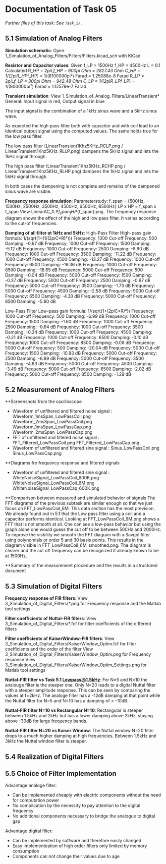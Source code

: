 # Documentation of Task 05
_Further files of this task: See `Task_5/`_.

## 5.1 Simulation of Analog Filters

**Simulation schematic**:
Open 1_Simulation_of_Analog_Filters/Filters/Filters.kicad_sch with KiCad

**Resistor and Capacitor values**:
Given f_LP = 1500Hz
      f_HP = 4500Hz
      L = 0.1
Calculated
      R_HP = 2*pi*L*f_HP = 900pi Ohm = 2827.43 Ohm
      C_HP = 1/(2*pi*R_HP*f_HP) = 1/(8100000pi²) Farad = 1.25088e-8 Farad
      R_LP = 2*pi*L*f_LP = 300pi Ohm = 942.48 Ohm
      C_LP = 1/(2*pi*R_LP*f_LP) = 1/(900000pi²) Farad  = 1.12579e-7 Farad
      
**Transient simulation**:
View 1_Simulation_of_Analog_Filters/LinearTransient*
General: Input signal in red, Output signal in blue

The input signal is the combination of a 1kHz sinus wave and a 5kHz sinus wave.

As expected the high pass filter both with capacitor and with coil lead to an identical output signal using the computed values. The same holds true for the low pass filter.

The low pass filter (LinearTransient1Khz5KHz_RCLP.png / LinearTransient1Khz5KHz_RLLP.png) dampens the 5kHz signal and lets the 1kHz signal through.

The high pass filter (LinearTransient1Khz5KHz_RCHP.png / LinearTransient1Khz5KHz_RLHP.png) dampens the 1kHz signal and lets the 5kHz signal through.
      
In both cases the dampening is not complete and remains of the dampened sinus wave are visible.

**Frequency response simulation**:
Parameterstudy: f_span = {500Hz, 1500Hz, 2500Hz, 3500Hz, 4500Hz, 6500Hz, 8500Hz}
                LP x HP = f_span x f_span
View LinearAC_fLP${f_span}_fHP${f_span}.png. The frequency response diagram shows the effect of the high and low pass filter. It varies according to the cut-of frequencies.

**Damping of all filter at 1kHz and 5kHz**:
High-Pass Filter
High-pass gain formula: 1/(sqrt(1+(1/(2*pi*C*R)²)))
Frequency: 1000   Cut-off Frequency:  500   Damping: -0.97 dB
Frequency: 1000   Cut-off Frequency: 1500   Damping: -5.12 dB
Frequency: 1000   Cut-off Frequency: 2500   Damping: -8.60 dB
Frequency: 1000   Cut-off Frequency: 3500   Damping: -11.22 dB
Frequency: 1000   Cut-off Frequency: 4500   Damping: -13.27 dB
Frequency: 1000   Cut-off Frequency: 6500   Damping: -16.36 dB
Frequency: 1000   Cut-off Frequency: 8500   Damping: -18.65 dB
Frequency: 5000   Cut-off Frequency:  500   Damping: -0.04 dB
Frequency: 5000   Cut-off Frequency: 1500   Damping: -0.37 dB
Frequency: 5000   Cut-off Frequency: 2500   Damping: -0.97 dB
Frequency: 5000   Cut-off Frequency: 3500   Damping: -1.73 dB
Frequency: 5000   Cut-off Frequency: 4500   Damping: -2.58 dB
Frequency: 5000   Cut-off Frequency: 6500   Damping: -4.30 dB
Frequency: 5000   Cut-off Frequency: 8500   Damping: -5.90 dB


Low-Pass Filter
Low-pass gain formula: 1/(sqrt(1+(2*pi*C*R)²))
Frequency: 1000   Cut-off Frequency:  500   Damping: -6.99 dB
Frequency: 1000   Cut-off Frequency: 1500   Damping: -1.60 dB
Frequency: 1000   Cut-off Frequency: 2500   Damping: -0.64 dB
Frequency: 1000   Cut-off Frequency: 3500   Damping: -0.34 dB
Frequency: 1000   Cut-off Frequency: 4500   Damping: -0.21 dB
Frequency: 1000   Cut-off Frequency: 6500   Damping: -0.10 dB
Frequency: 1000   Cut-off Frequency: 8500   Damping: -0.06 dB
Frequency: 5000   Cut-off Frequency:  500   Damping: -20.04 dB
Frequency: 5000   Cut-off Frequency: 1500   Damping: -10.83 dB
Frequency: 5000   Cut-off Frequency: 2500   Damping: -6.99 dB
Frequency: 5000   Cut-off Frequency: 3500   Damping: -4.83 dB
Frequency: 5000   Cut-off Frequency: 4500   Damping: -3.49 dB
Frequency: 5000   Cut-off Frequency: 6500   Damping: -2.02 dB
Frequency: 5000   Cut-off Frequency: 8500   Damping: -1.29 dB


## 5.2 Measurement of Analog Filters

**Screenshots from the oscilloscope
- Waveform of unfiltered and filtered noise signal : 
Waveform_1msSpan_LowPassCoil.png
Waveform_2msSpan_LowPassCoil.png
Waveform_1msSpan_LowPassCap.png
Waveform_2msSpan_LowPassCap.png
- FFT of unfiltered and filtered noise signal : 
FFT_Filtered_LowPassCoil.png
FFT_Filtered_LowPassCap.png
- Waveform of unfiltered and filtered sine signal : 
Sinus_LowPassCoil.png
Sinus_LowPassCap.png

**Diagrams fro frequency response and filtered signals
- Waveform of unfiltered and filtered sine signal : 
WhiteNoiseSignal_LowPassCoil_600K.png
WhiteNoiseSignal_LowPassCoil_6M.png
WhiteNoiseSignal_LowPassCap_600K.png

**Comparison between measured and simulated behavior of signals
The FFT diagrams of the previous subtask are similar enough so that we just focus on FFT_LowPassCoil_6M. This data section has the most prevision. We already found out in 5.1 that the Low pass filter using a coil and a capacitor performs identical.
Looking at FFT_LowPassCoil_6M.png shows a FFT that is not smooth at all. One can see a low-pass behavior but using the graph alone one would guess the cut off to be between 500Hz and 2000Hz.
To improve the visbility we smooth the FFT diagram with a Savgol filter using polynomials or order 5 and 30 basis points. This results in the diagram visible in FFT_LowPassCoil_6M_smoothed.png. The diagram is clearer and the cut off frequency can be recognized if already known to be at 1500Hz.

**Summary of the measurement procedure and the results in a structured document



## 5.3 Simulation of Digital Filters

**Frequency response of FIR filters**:
View 3_Simulation_of_Digital_Filters/*.png for Frequency response and the Matlab tool settings

**Filter coefficients of Nuttal-FIR filters**:
View 3_Simulation_of_Digital_Filters/*.fcf for filter coefficients of the different filters

**Filter coefficients of KaiserWindow-FIR filters**:
View 3_Simulation_of_Digital_Filters/KaiserWindow_Optim.fcf for filter coefficients and the order of the filter
View 3_Simulation_of_Digital_Filters/KaiserWindow_Optim.png for Frequency response
View 3_Simulation_of_Digital_Filters/KaiserWindow_Optim_Settings.png for Matlab tool settings

**Nuttal-FIR filter vs Task 5.1 Lowpass@1.5kHz**:
For N=5 and N=10 the analouge filter is the steeper one. Only N=20 leads to a digital Nuttal filter with a steeper amplitude response. This can be seen by comparing the values at f=2kHz. The analoge filter has a -12dB damping at that point while the Nuttal filter for N=5 and N=10 has a damping of > -10dB.

**Nuttal-FIR filter N=10 vs Rectangular N=10**:
Rectangular is steeper between 1.5kHz and 2kHz but has a lower damping above 2kHz, staying above -30dB for large frequency bands.

**Nuttal-FIR filter N=20 vs Kaiser Window**:
The Nuttal window N=20 filter drops to a much higher damping at high frequencies. Between 1.5kHz and 3kHz the Nuttal window filter is steeper.

## 5.4 Realization of Digital Filters

## 5.5 Choice of Filter Implementation

Advantage analoge filter:
- Can be implemented cheaply with electric components without the need for computation power
- No compilcation by the necessity to pay attention to the digital frequency
- No additional components necessary to bridge the analogue to digital gap

Advantage digital filter:
- Can be implemented by software and therefore easily changed
- Easy implementeation of high order filters only limited by memory consumption
- Components can not change their values due to age
